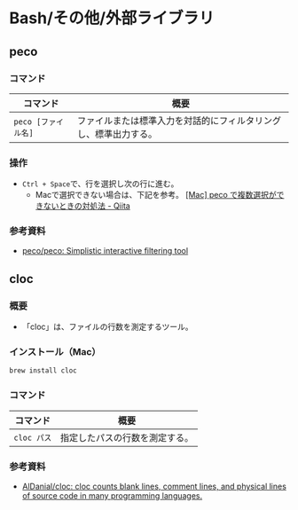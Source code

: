 # Bash/その他/外部ライブラリ

## peco

### コマンド

| コマンド            | 概要                                                         |
| ------------------- | ------------------------------------------------------------ |
| `peco [ファイル名]` | ファイルまたは標準入力を対話的にフィルタリングし、標準出力する。 |

### 操作

- `Ctrl + Space`で、行を選択し次の行に進む。
  - Macで選択できない場合は、下記を参考。
    [[Mac] peco で複数選択ができないときの対処法 - Qiita](https://qiita.com/noraworld/items/6143e54dc844719eccde)

### 参考資料

- [peco/peco: Simplistic interactive filtering tool](https://github.com/peco/peco)

## cloc

### 概要

- 「cloc」は、ファイルの行数を測定するツール。

### インストール（Mac）

```bash
brew install cloc
```

### コマンド

| コマンド    | 概要                           |
| ----------- | ------------------------------ |
| `cloc パス` | 指定したパスの行数を測定する。 |

### 参考資料

- [AlDanial/cloc: cloc counts blank lines, comment lines, and physical lines of source code in many programming languages.](https://github.com/AlDanial/cloc)
